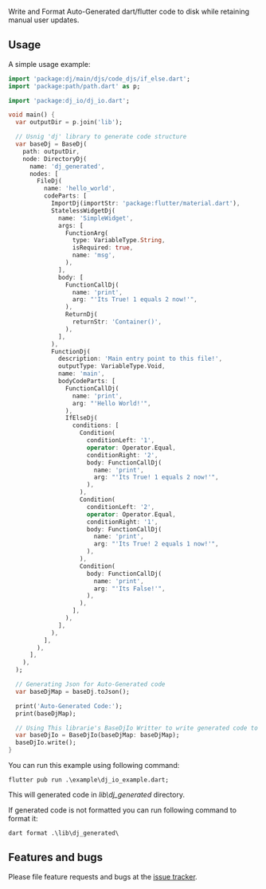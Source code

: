 Write and Format Auto-Generated dart/flutter code to disk while retaining manual user updates.

## Usage

A simple usage example:

```dart
import 'package:dj/main/djs/code_djs/if_else.dart';
import 'package:path/path.dart' as p;

import 'package:dj_io/dj_io.dart';

void main() {
  var outputDir = p.join('lib');

  // Usnig 'dj' library to generate code structure
  var baseDj = BaseDj(
    path: outputDir,
    node: DirectoryDj(
      name: 'dj_generated',
      nodes: [
        FileDj(
          name: 'hello_world',
          codeParts: [
            ImportDj(importStr: 'package:flutter/material.dart'),
            StatelessWidgetDj(
              name: 'SimpleWidget',
              args: [
                FunctionArg(
                  type: VariableType.String,
                  isRequired: true,
                  name: 'msg',
                ),
              ],
              body: [
                FunctionCallDj(
                  name: 'print',
                  arg: "'Its True! 1 equals 2 now!'",
                ),
                ReturnDj(
                  returnStr: 'Container()',
                ),
              ],
            ),
            FunctionDj(
              description: 'Main entry point to this file!',
              outputType: VariableType.Void,
              name: 'main',
              bodyCodeParts: [
                FunctionCallDj(
                  name: 'print',
                  arg: "'Hello World!'",
                ),
                IfElseDj(
                  conditions: [
                    Condition(
                      conditionLeft: '1',
                      operator: Operator.Equal,
                      conditionRight: '2',
                      body: FunctionCallDj(
                        name: 'print',
                        arg: "'Its True! 1 equals 2 now!'",
                      ),
                    ),
                    Condition(
                      conditionLeft: '2',
                      operator: Operator.Equal,
                      conditionRight: '1',
                      body: FunctionCallDj(
                        name: 'print',
                        arg: "'Its True! 2 equals 1 now!'",
                      ),
                    ),
                    Condition(
                      body: FunctionCallDj(
                        name: 'print',
                        arg: "'Its False!'",
                      ),
                    ),
                  ],
                ),
              ],
            ),
          ],
        ),
      ],
    ),
  );

  // Generating Json for Auto-Generated code
  var baseDjMap = baseDj.toJson();

  print('Auto-Generated Code:');
  print(baseDjMap);

  // Using This librarie's BaseDjIo Writter to write generated code to disk.
  var baseDjIo = BaseDjIo(baseDjMap: baseDjMap);
  baseDjIo.write();
}
```

You can run this example using following command:

`flutter pub run .\example\dj_io_example.dart;`

This will generated code in _lib\dj_generated_ directory.

If generated code is not formatted you can run following command to format it:

`dart format .\lib\dj_generated\`

## Features and bugs

Please file feature requests and bugs at the [issue tracker][tracker].

[tracker]: https://github.com/ARK4579/dj_io/issues
